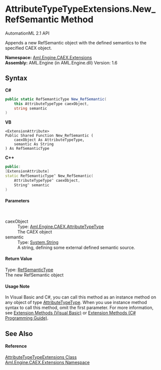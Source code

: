 # AttributeTypeTypeExtensions.New_RefSemantic Method 
AutomationML 2.1 API 

Appends a new RefSemantic object with the defined semantics to the specified CAEX object.

**Namespace:**&nbsp;<a href="N_Aml_Engine_CAEX_Extensions">Aml.Engine.CAEX.Extensions</a><br />**Assembly:**&nbsp;AML.Engine (in AML.Engine.dll) Version: 1.6

## Syntax

**C#**<br />
``` C#
public static RefSemanticType New_RefSemantic(
	this AttributeTypeType caexObject,
	string semantic
)
```

**VB**<br />
``` VB
<ExtensionAttribute>
Public Shared Function New_RefSemantic ( 
	caexObject As AttributeTypeType,
	semantic As String
) As RefSemanticType
```

**C++**<br />
``` C++
public:
[ExtensionAttribute]
static RefSemanticType^ New_RefSemantic(
	AttributeTypeType^ caexObject, 
	String^ semantic
)
```


#### Parameters
&nbsp;<dl><dt>caexObject</dt><dd>Type: <a href="T_Aml_Engine_CAEX_AttributeTypeType">Aml.Engine.CAEX.AttributeTypeType</a><br />The CAEX object</dd><dt>semantic</dt><dd>Type: <a href="https://docs.microsoft.com/dotnet/api/system.string" target="_parent" rel="noopener noreferrer">System.String</a><br />A string, defining some external defined semantic source.</dd></dl>

#### Return Value
Type: <a href="T_Aml_Engine_CAEX_RefSemanticType">RefSemanticType</a><br />The new RefSemantic object

#### Usage Note
In Visual Basic and C#, you can call this method as an instance method on any object of type <a href="T_Aml_Engine_CAEX_AttributeTypeType">AttributeTypeType</a>. When you use instance method syntax to call this method, omit the first parameter. For more information, see <a href="https://docs.microsoft.com/dotnet/visual-basic/programming-guide/language-features/procedures/extension-methods" target="_blank" rel="noopener noreferrer">Extension Methods (Visual Basic)</a> or <a href="https://docs.microsoft.com/dotnet/csharp/programming-guide/classes-and-structs/extension-methods" target="_blank" rel="noopener noreferrer">Extension Methods (C# Programming Guide)</a>.

## See Also


#### Reference
<a href="T_Aml_Engine_CAEX_Extensions_AttributeTypeTypeExtensions">AttributeTypeTypeExtensions Class</a><br /><a href="N_Aml_Engine_CAEX_Extensions">Aml.Engine.CAEX.Extensions Namespace</a><br />